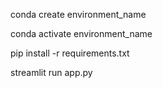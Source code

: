 conda create environment_name

conda activate environment_name

pip install -r requirements.txt

streamlit run app.py
